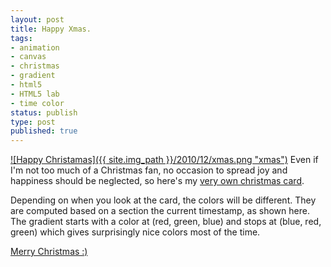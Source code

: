 ```yaml
---
layout: post
title: Happy Xmas.
tags:
- animation
- canvas
- christmas
- gradient
- html5
- HTML5 lab
- time color
status: publish
type: post
published: true
---
```

[![Happy Christamas]({{ site.img_path }}/2010/12/xmas.png "xmas")](http://yannick-lohse.fr/2010/12/xmas/)
Even if I'm not too much of a Christmas fan, no occasion to spread joy and happiness should be neglected, so here's my [very own christmas card](http://code.yannick-lohse.fr/xmas/noel.php "Merry xmas").

Depending on when you look at the card, the colors will be different. They are computed based on a section the current timestamp, as shown here. The gradient starts with a color at (red, green, blue) and stops at (blue, red, green) which gives surprisingly nice colors most of the time.

[Merry Christmas :)](http://code.yannick-lohse.fr/xmas/noel.php "Happy xmas")
